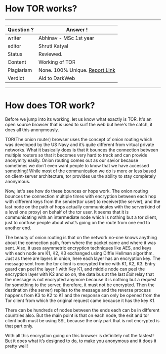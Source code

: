 # How TOR works?

---

| Question ? | Answer !                                                              |
| ---------- | --------------------------------------------------------------------- |
| writer     | Abhinav - MSc 1st year                                                |
| editor     | Shruti Katyal                                                         |
| Status     | Reviewed.                                   |
| Content    | Working of TOR                                                        |
| Plagiarism | None. 100% Unique. [Report Link](./plag-reports/plag-air-taxi-v1.pdf) |
| Verdict    | Aid to DarkWeb                                                        |

---

# How does TOR work?

Before we jump into its working, let us know what exactly is TOR. It's an open source browser that is used to surf the web but here's the catch, it does all this anonymously. 

TOR(The onion router) browser uses the concept of onion routing which was developed by the US Navy and it’s quite different from virtual private networks. What it basically does is that it bounces the connection between multiple routers so that it becomes very hard to track and can provide anonymity easily. Onion routing comes out as our savior because sometimes we don’t even want people to know that we have accessed something! While most of the communication we do is more or less based on client-server architecture, tor provides us the ability to stay completely anonymous. 

Now, let's see how do these bounces or hops work. The onion routing bounces the connection multiple times with encryption between each hop with different keys from the sender(tor user) to receiver(the server), and the last node on the path of hops actually communicates with the server(kind of a level one proxy) on behalf of the tor user. It seems that it is communicating with an intermediate node which is nothing but a tor client, just to confuse people about what’s going on the route from one end to another end.

The beauty of onion routing is that on the network no-one knows anything about the connection path, from where the packet came and where it was sent. Also, it uses asymmetric encryption techniques like AES, and keys with each node are K1, K2, K3 exchanged using Diffie Hellman algorithm. Just as there are layers in onion, here each layer has an encryption key. The message sent from the tor client is encrypted thrice with K1, K2, K3. Entry guard can peel the layer 1 with Key K1, and middle node can peel the encryption layer with K2 and so on, the data bus at the last _Exit_ relay that the message is not encrypted anymore because it is nothing but a request for something to the server, therefore, it must not be encrypted. Then the destination (the server) replies to the message and the reverse process happens from K3 to K2 to K1 and the response can only be opened from the Tor client from which the original request came because it has the key K1.

There can be hundreds of nodes between the ends each can be in different countries also. But the main point is that on each node, the exit and tor client both must be using SSL because the only part that is not encrypted is that part only.

With all this encryption going on this browser is definitely not the fastest! But it does what it’s designed to do, to make you anonymous and it does it pretty well!
